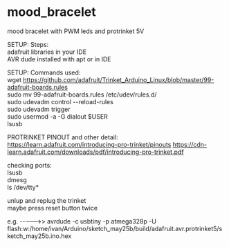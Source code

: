 # mood_bracelet
mood bracelet with PWM leds and protrinket 5V

SETUP: Steps:</br>
adafruit libraries in your IDE</br>
AVR dude installed with apt or in IDE</br>

SETUP: Commands used:</br>
wget https://github.com/adafruit/Trinket_Arduino_Linux/blob/master/99-adafruit-boards.rules</br>
sudo mv 99-adafruit-boards.rules /etc/udev/rules.d/</br>
sudo udevadm control --reload-rules</br>
sudo udevadm trigger</br>
sudo usermod -a -G dialout $USER</br>
lsusb

PROTRINKET PINOUT and other detail:
https://learn.adafruit.com/introducing-pro-trinket/pinouts
https://cdn-learn.adafruit.com/downloads/pdf/introducing-pro-trinket.pdf

checking ports:</br>
 lsusb</br>
 dmesg</br>
 ls /dev/tty*</br>

unlup and replug the trinket</br>
maybe press reset button twice</br>

e.g. ----->>      avrdude -c usbtiny -p atmega328p -U flash:w:/home/ivan/Arduino/sketch_may25b/build/adafruit.avr.protrinket5/sketch_may25b.ino.hex
